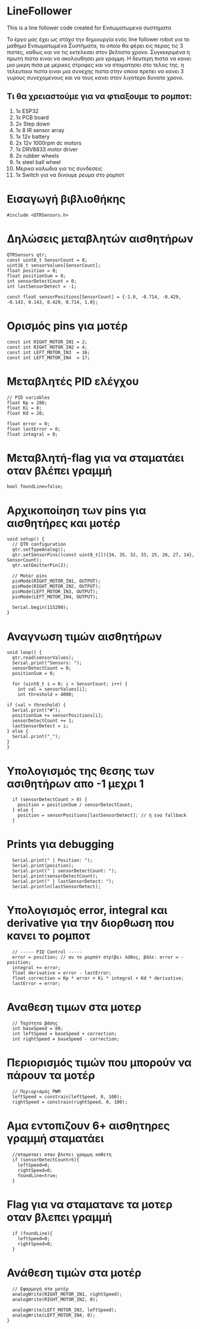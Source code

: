# LineFollower
This is a line follower code created for Ενσωματωμενα συστηματα

Το έργο μας έχει ως στόχο την δημιουργία ενός line follower robot για το μαθημα Ενσωματωμένα Συστήματα, το οποίο θα φέρει εις περας τις 3 πιστες, καθως και να τις εκτελεσει στον βελτιστο χρονο. Συγκεκριμένα η πρωτη πιστα ειναι να ακολουθησει μια γραμμη. Η δευτερη πιστα να κανει μια μικρη πισα με μερικες στροφες και να σταματησει στο τελος της. η τελευταια πιστα ειναι μια συνεχης πιστα στην οποια πρεπει να κανει 3 γυρους συνεχομενους και να τους κανει στον λιγοτερο δυνατο χρονο.

## Τι θα χρειαστούμε για να φτιαξουμε το ρομποτ:
  1) 1x ESP32  
  2) 1x PCB board     
  4) 2x Step down 
  6) 1x 8 IR sensor array 
  7) 1x 12v battery
  8) 2x 12v 1000rpm dc motors
  9) 1x DRV8833 motor driver
  10) 2x rubber wheels
  11) 1x steel ball wheel
  12) Μερικα καλωδια για τις συνδεσεις
  13) 1x Switch για να δινουμε ρευμα στο ρομποτ

# Εισαγωγή βιβλιοθήκης
    #include <QTRSensors.h>

# Δηλώσεις μεταβλητών αισθητήρων
    QTRSensors qtr;
    const uint8_t SensorCount = 8;
    uint16_t sensorValues[SensorCount];
    float position = 0;
    float positionSum = 0;
    int sensorDetectCount = 0;
    int lastSensorDetect = -1;
    
    const float sensorPositions[SensorCount] = {-1.0, -0.714, -0.429, -0.143, 0.143, 0.429, 0.714, 1.0};

# Ορισμός pins για μοτέρ
    const int RIGHT_MOTOR_IN1 = 2;
    const int RIGHT_MOTOR_IN2 = 4;
    const int LEFT_MOTOR_IN3  = 16;
    const int LEFT_MOTOR_IN4  = 17;

# Μεταβλητές PID ελέγχου
    // PID variables
    float Kp = 280;   
    float Ki = 0;
    float Kd = 20;

    float error = 0;
    float lastError = 0;
    float integral = 0;

# Μεταβλητή-flag για να σταματάει οταν βλέπει γραμμή
    bool foundLine=false;

# Αρχικοποίηση των pins για αισθητήρες και μοτέρ
    void setup() {
      // QTR configuration
      qtr.setTypeAnalog();
      qtr.setSensorPins((const uint8_t[]){34, 35, 32, 33, 25, 26, 27, 14}, SensorCount);
      qtr.setEmitterPin(2);
    
      // Motor pins
      pinMode(RIGHT_MOTOR_IN1, OUTPUT);
      pinMode(RIGHT_MOTOR_IN2, OUTPUT);
      pinMode(LEFT_MOTOR_IN3, OUTPUT);
      pinMode(LEFT_MOTOR_IN4, OUTPUT);
    
      Serial.begin(115200);
    }
# Αναγνωση τιμών αισθητήρων
    void loop() {
      qtr.read(sensorValues);
      Serial.print("Sensors: ");
      sensorDetectCount = 0;
      positionSum = 0;
    
      for (uint8_t i = 0; i < SensorCount; i++) {
        int val = sensorValues[i];
        int threshold = 4000;

    if (val > threshold) {
      Serial.print("#");
      positionSum += sensorPositions[i];
      sensorDetectCount += 1;
      lastSensorDetect = i;
    } else {
      Serial.print("_");
    }
    }
# Υπολογισμός της θεσης των ασιθητήρων απο -1 μεχρι 1
      if (sensorDetectCount > 0) {
        position = positionSum / sensorDetectCount;
      } else {
        position = sensorPositions[lastSensorDetect]; // ή ενα fallback
      }

# Prints για debugging
      Serial.print(" | Position: ");
      Serial.print(position);
      Serial.print(" | sensorDetectCount: ");
      Serial.print(sensorDetectCount);
      Serial.print(" | lastSensorDetect: ");
      Serial.println(lastSensorDetect);
# Υπολογισμός error, integral και derivative για την διορθωση που κανει το ρομποτ    
      // ----- PID Control -----
      error = position; // αν το ρομπότ στρίβει λάθος, βάλε: error = -position;
      integral += error;
      float derivative = error - lastError;
      float correction = Kp * error + Ki * integral + Kd * derivative;
      lastError = error;
    
    
# Αναθεση τιμων στα μοτερ    
      // Ταχύτητα βάσης
      int baseSpeed = 80;
      int leftSpeed = baseSpeed + correction;
      int rightSpeed = baseSpeed - correction;
# Περιορισμός τιμών που μπορούν να πάρουν τα μοτέρ    
      // Περιορισμός PWM
      leftSpeed = constrain(leftSpeed, 0, 100);
      rightSpeed = constrain(rightSpeed, 0, 100);
# Αμα εντοπιζουν 6+ αισθητηρες γραμμή σταματάει    
      //σταματαει οταν βλεπει γραμμη καθετη
      if (sensorDetectCount>5){
        leftSpeed=0;
        rightSpeed=0;
        foundLine=true;
      }
# Flag για να σταματανε τα μοτερ οταν βλεπει γραμμή    
      if (foundLine){
        leftSpeed=0;
        rightSpeed=0;
      }
 # Ανάθεση τιμών στα μοτέρ     
      // Εφαρμογή στα μοτέρ
      analogWrite(RIGHT_MOTOR_IN1, rightSpeed);
      analogWrite(RIGHT_MOTOR_IN2, 0);
    
      analogWrite(LEFT_MOTOR_IN3, leftSpeed);
      analogWrite(LEFT_MOTOR_IN4, 0);
    }
